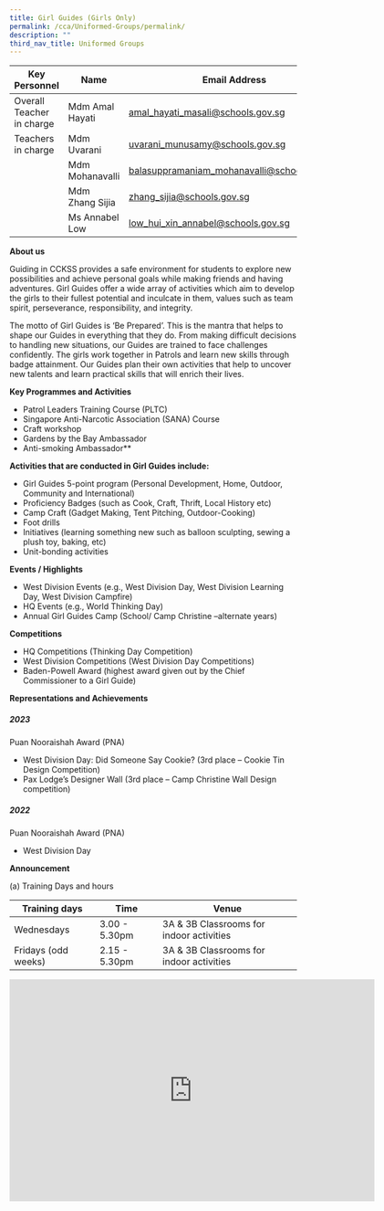 ```yaml
---
title: Girl Guides (Girls Only)
permalink: /cca/Uniformed-Groups/permalink/
description: ""
third_nav_title: Uniformed Groups
---
```

| Key Personnel 	| Name 	| Email Address 	|
|---	|---	|---	|
| Overall Teacher in charge	| Mdm Amal Hayati 	| [amal_hayati_masali@schools.gov.sg](mailto:amal_hayati_masali@schools.gov.sg)	|
| Teachers in charge	| Mdm Uvarani 	| [uvarani_munusamy@schools.gov.sg](mailto:uvarani_munusamy@schools.gov.sg)	|
| 	| Mdm Mohanavalli 	| [balasuppramaniam_mohanavalli@schools.gov.sg](mailto:balasuppramaniam_mohanavalli@schools.gov.sg)	|
| 	| Mdm Zhang Sijia 	| [zhang_sijia@schools.gov.sg](mailto:zhang_sijia@schools.gov.sg)	|
| 	| Ms Annabel Low 	| [low_hui_xin_annabel@schools.gov.sg](mailto:low_hui_xin_annabel@schools.gov.sg)	|

**About us**

Guiding in CCKSS provides a safe environment for students to explore new possibilities and achieve personal goals while making friends and having adventures. Girl Guides offer a wide array of activities which aim to develop the girls to their fullest potential and inculcate in them, values such as team spirit, perseverance, responsibility, and integrity. 

The motto of Girl Guides is ‘Be Prepared’. This is the mantra that helps to shape our Guides in everything that they do. From making difficult decisions to handling new situations, our Guides are trained to face challenges confidently. The girls work together in Patrols and learn new skills through badge attainment. Our Guides plan their own activities that help to uncover new talents and learn practical skills that will enrich their lives. 

**Key Programmes and Activities**

* Patrol Leaders Training Course (PLTC)
* Singapore Anti-Narcotic Association (SANA) Course 
* Craft workshop
* Gardens by the Bay Ambassador
* Anti-smoking Ambassador**

**Activities that are conducted in Girl Guides include:**

* Girl Guides 5-point program (Personal Development, Home, Outdoor, Community and International)
* Proficiency Badges (such as Cook, Craft, Thrift, Local History etc)
* Camp Craft (Gadget Making, Tent Pitching, Outdoor-Cooking)
* Foot drills
* Initiatives (learning something new such as balloon sculpting, sewing a plush toy, baking, etc)
* Unit-bonding activities

**Events / Highlights**

* West Division Events (e.g., West Division Day, West Division Learning Day, West Division Campfire)
* HQ Events (e.g., World Thinking Day)
* Annual Girl Guides Camp (School/ Camp Christine –alternate years)

**Competitions**

* HQ Competitions (Thinking Day Competition)
* West Division Competitions (West Division Day Competitions)
* Baden-Powell Award (highest award given out by the Chief Commissioner to a Girl Guide)

**Representations and Achievements**

##### 2023
Puan Nooraishah Award (PNA) 
* West Division Day:  Did Someone Say Cookie? (3rd place – Cookie Tin Design Competition)
* Pax Lodge’s Designer Wall (3rd place – Camp Christine Wall Design competition)
 
##### 2022
Puan Nooraishah Award (PNA)  
* West Division Day 



**Announcement**

(a)	Training Days and hours

|Training days	| Time	| Venue	|
|---	|---	|---	|
| Wednesdays	| 3.00 - 5.30pm	| 3A &amp; 3B Classrooms for indoor activities 	|
| Fridays (odd weeks)	| 2.15 - 5.30pm	| 3A &amp; 3B Classrooms for indoor activities	|

<iframe src="https://docs.google.com/presentation/d/e/2PACX-1vQPNmcd1ytP2KRhpaVxezxJL41o098HJVg9EoV-DRAdIADPg_33oFI8ptS2g9teng/embed?start=true&amp;loop=true&amp;delayms=3000" frameborder="0" width="640" height="389" allowfullscreen="true"></iframe>